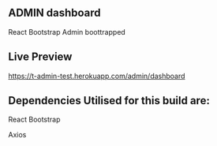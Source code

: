 ## ADMIN dashboard

React Bootstrap Admin boottrapped


## Live Preview

https://t-admin-test.herokuapp.com/admin/dashboard

## Dependencies Utilised for this build are:

React Bootstrap

Axios


